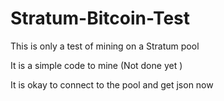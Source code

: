 # Stratum-Bitcoin-Test

This is only a test of mining on a Stratum pool

It is a simple code to mine (Not done yet )

It is okay to connect to the pool and get json now
